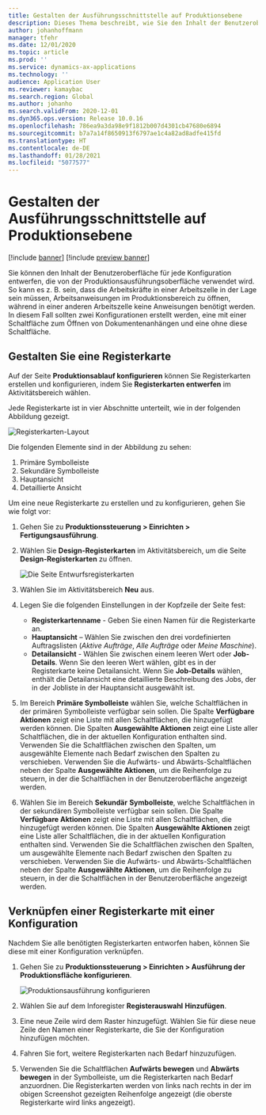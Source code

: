 ```yaml
---
title: Gestalten der Ausführungsschnittstelle auf Produktionsebene
description: Dieses Thema beschreibt, wie Sie den Inhalt der Benutzeroberfläche für jede Konfiguration entwerfen.
author: johanhoffmann
manager: tfehr
ms.date: 12/01/2020
ms.topic: article
ms.prod: ''
ms.service: dynamics-ax-applications
ms.technology: ''
audience: Application User
ms.reviewer: kamaybac
ms.search.region: Global
ms.author: johanho
ms.search.validFrom: 2020-12-01
ms.dyn365.ops.version: Release 10.0.16
ms.openlocfilehash: 786ea9a3da98e9f1812b007d4301cb47680e6894
ms.sourcegitcommit: b7a7a14f8650913f6797ae1c4a82ad8adfe415fd
ms.translationtype: HT
ms.contentlocale: de-DE
ms.lasthandoff: 01/28/2021
ms.locfileid: "5077577"
---
```

# <a name="design-the-production-floor-execution-interface"></a>Gestalten der Ausführungsschnittstelle auf Produktionsebene

[!include [banner](../includes/banner.md)]
[!include [preview banner](../includes/preview-banner.md)]

Sie können den Inhalt der Benutzeroberfläche für jede Konfiguration entwerfen, die von der Produktionsausführungsoberfläche verwendet wird. So kann es z. B. sein, dass die Arbeitskräfte in einer Arbeitszelle in der Lage sein müssen, Arbeitsanweisungen im Produktionsbereich zu öffnen, während in einer anderen Arbeitszelle keine Anweisungen benötigt werden. In diesem Fall sollten zwei Konfigurationen erstellt werden, eine mit einer Schaltfläche zum Öffnen von Dokumentenanhängen und eine ohne diese Schaltfläche.

## <a name="design-a-tab"></a>Gestalten Sie eine Registerkarte

Auf der Seite **Produktionsablauf konfigurieren** können Sie Registerkarten erstellen und konfigurieren, indem Sie **Registerkarten entwerfen** im Aktivitätsbereich wählen.

Jede Registerkarte ist in vier Abschnitte unterteilt, wie in der folgenden Abbildung gezeigt.

![Registerkarten-Layout](media/pfe-tab-layout.png "Anordnung der Registerkarten")

Die folgenden Elemente sind in der Abbildung zu sehen:

1. Primäre Symbolleiste
1. Sekundäre Symbolleiste
1. Hauptansicht
1. Detaillierte Ansicht

Um eine neue Registerkarte zu erstellen und zu konfigurieren, gehen Sie wie folgt vor:

1. Gehen Sie zu **Produktionssteuerung &gt; Einrichten &gt; Fertigungsausführung**.

1. Wählen Sie **Design-Registerkarten** im Aktivitätsbereich, um die Seite **Design-Registerkarten** zu öffnen.

    ![Die Seite Entwurfsregisterkarten](media/pfe-design-tabs.png "Die Seite Registerkarten Design")

1. Wählen Sie im Aktivitätsbereich **Neu** aus.

1. Legen Sie die folgenden Einstellungen in der Kopfzeile der Seite fest:

    - **Registerkartenname** - Geben Sie einen Namen für die Registerkarte an.
    - **Hauptansicht** – Wählen Sie zwischen den drei vordefinierten Auftragslisten (*Aktive Aufträge*, *Alle Aufträge* oder *Meine Maschine*).
    - **Detailansicht** - Wählen Sie zwischen einem leeren Wert oder **Job-Details**. Wenn Sie den leeren Wert wählen, gibt es in der Registerkarte keine Detailansicht. Wenn Sie **Job-Details** wählen, enthält die Detailansicht eine detaillierte Beschreibung des Jobs, der in der Jobliste in der Hauptansicht ausgewählt ist.

1. Im Bereich **Primäre Symbolleiste** wählen Sie, welche Schaltflächen in der primären Symbolleiste verfügbar sein sollen. Die Spalte **Verfügbare Aktionen** zeigt eine Liste mit allen Schaltflächen, die hinzugefügt werden können. Die Spalten **Ausgewählte Aktionen** zeigt eine Liste aller Schaltflächen, die in der aktuellen Konfiguration enthalten sind. Verwenden Sie die Schaltflächen zwischen den Spalten, um ausgewählte Elemente nach Bedarf zwischen den Spalten zu verschieben. Verwenden Sie die Aufwärts- und Abwärts-Schaltflächen neben der Spalte **Ausgewählte Aktionen**, um die Reihenfolge zu steuern, in der die Schaltflächen in der Benutzeroberfläche angezeigt werden.

1. Wählen Sie im Bereich **Sekundär** **Symbolleiste**, welche Schaltflächen in der sekundären Symbolleiste verfügbar sein sollen. Die Spalte **Verfügbare Aktionen** zeigt eine Liste mit allen Schaltflächen, die hinzugefügt werden können. Die Spalten **Ausgewählte Aktionen** zeigt eine Liste aller Schaltflächen, die in der aktuellen Konfiguration enthalten sind. Verwenden Sie die Schaltflächen zwischen den Spalten, um ausgewählte Elemente nach Bedarf zwischen den Spalten zu verschieben. Verwenden Sie die Aufwärts- und Abwärts-Schaltflächen neben der Spalte **Ausgewählte Aktionen**, um die Reihenfolge zu steuern, in der die Schaltflächen in der Benutzeroberfläche angezeigt werden.

## <a name="associate-a-tab-with-a-configuration"></a>Verknüpfen einer Registerkarte mit einer Konfiguration

Nachdem Sie alle benötigten Registerkarten entworfen haben, können Sie diese mit einer Konfiguration verknüpfen.

1. Gehen Sie zu **Produktionssteuerung &gt; Einrichten &gt; Ausführung der Produktionsfläche konfigurieren**.

    ![Produktionsausführung konfigurieren](media/pfe-config-prod-floor-execution.png "Produktionsausführung konfigurieren")

1. Wählen Sie auf dem Inforegister **Registerauswahl** **Hinzufügen**.

1. Eine neue Zeile wird dem Raster hinzugefügt. Wählen Sie für diese neue Zeile den Namen einer Registerkarte, die Sie der Konfiguration hinzufügen möchten.

1. Fahren Sie fort, weitere Registerkarten nach Bedarf hinzuzufügen.

1. Verwenden Sie die Schaltflächen **Aufwärts bewegen** und **Abwärts bewegen** in der Symbolleiste, um die Registerkarten nach Bedarf anzuordnen. Die Registerkarten werden von links nach rechts in der im obigen Screenshot gezeigten Reihenfolge angezeigt (die oberste Registerkarte wird links angezeigt).

